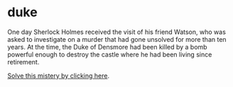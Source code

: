 # duke #

One day Sherlock Holmes received the visit of his friend Watson, who was asked
to investigate on a murder that had gone unsolved for more than ten years. At
the time, the Duke of Densmore had been killed by a bomb powerful enough to
destroy the castle where he had been living since retirement.

[Solve this mistery by clicking here](http://jacquerie.github.io/duke).
